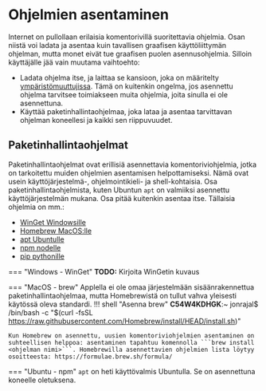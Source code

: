 # Ohjelmien asentaminen

Internet on pullollaan erilaisia komentorivillä suoritettavia ohjelmia. Osan niistä voi ladata ja asentaa kuin tavallisen graafisen käyttöliittymän ohjelman, mutta monet eivät tue graafisen puolen asennusohjelmia. Silloin käyttäjälle jää vain muutama vaihtoehto:

 - Ladata ohjelma itse, ja laittaa se kansioon, joka on määritelty [ympäristömuuttujissa](./environment.md). Tämä on kuitenkin ongelma, jos asennettu ohjelma tarvitsee toimiakseen muita ohjelmia, joita sinulla ei ole asennettuna.
 - Käyttää paketinhallintaohjelmaa, joka lataa ja asentaa tarvittavan ohjelman koneellesi ja kaikki sen riippuvuudet.


## Paketinhallintaohjelmat

Paketinhallintaohjelmat ovat erillisiä asennettavia komentoriviohjelmia, jotka on tarkoitettu muiden ohjelmien asentamisen helpottamiseksi. Nämä ovat usein käyttöjärjestelmä-, ohjelmointikieli- ja shell-kohtaisia. Osa paketinhallintaohjelmista, kuten Ubuntun ```apt``` on valmiiksi asennettu käyttöjärjestelmän mukana. Osa pitää kuitenkin asentaa itse. Tällaisia ohjelmia on mm.:

 - [WinGet Windowsille](https://learn.microsoft.com/en-us/windows/package-manager/winget/)
 - [Homebrew MacOS:lle](https://brew.sh/)
 - [apt Ubuntulle](https://wiki.debian.org/AptCLI)
 - [npm nodelle](https://www.npmjs.com/)
 - [pip pythonille](https://pypi.org/project/pip/)


=== "Windows - WinGet"
    **TODO:** Kirjoita WinGetin kuvaus

=== "MacOS - brew"
    Applella ei ole omaa järjestelmään sisäänrakennettua paketinhallintaohjelmaa, mutta Homebrewistä on tullut vahva yleisesti käytössä oleva standardi.
    !!! shell "Asenna brew"
        **C54W4KDHGK**:~ jonrajal$ <pop>/bin/bash -c "$(curl -fsSL https://raw.githubusercontent.com/Homebrew/install/HEAD/install.sh)"</pop>
    
    Kun Homebrew on asennettu, uusien komentoriviohjelmien asentaminen on suhteellisen helppoa: asentaminen tapahtuu komennolla ```brew install <ohjelman nimi>```. Homebrewilla asennettavien ohjelmien lista löytyy osoitteesta: https://formulae.brew.sh/formula/

=== "Ubuntu - npm"
    ```apt``` on heti käyttövalmis Ubuntulla. Se on asennettuna koneelle oletuksena.